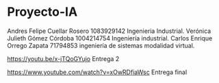 # Proyecto-IA

Andres Felipe Cuellar Rosero 1083929142 Ingenieria Industrial.
Verónica Julieth Gómez Córdoba 1004214754 Ingeniería industrial.
Carlos Enrique Orrego Zapata 71794853 ingeniería de sistemas modalidad virtual.

https://youtu.be/x-jTQoGYujo Entrega 2

https://www.youtube.com/watch?v=xOwRDfiaWsc Entrega final
